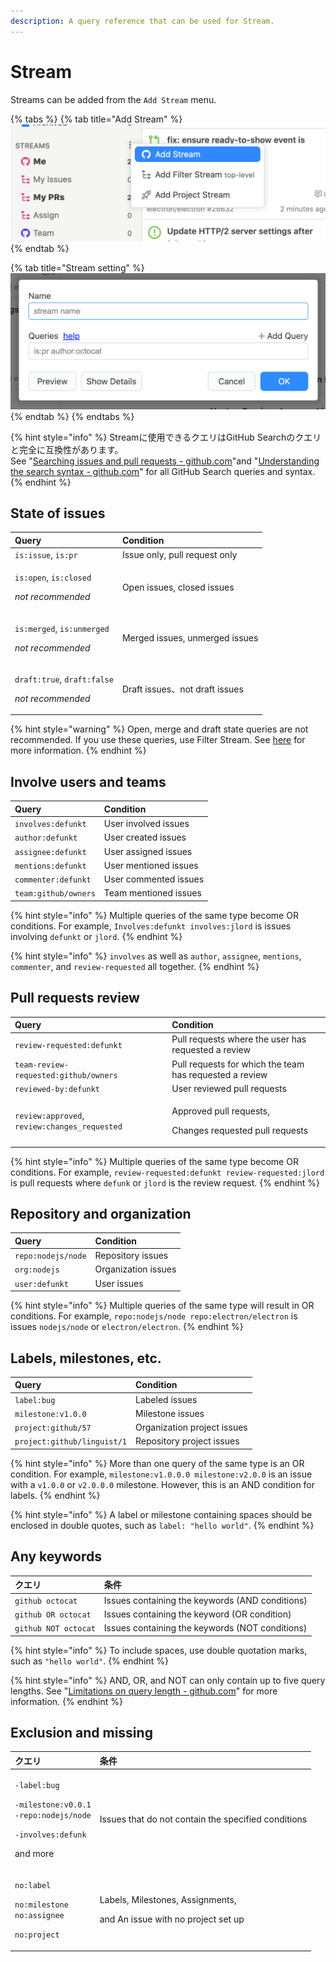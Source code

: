 ```yaml
---
description: A query reference that can be used for Stream.
---
```


# Stream

Streams can be added from the `Add Stream` menu.

{% tabs %}
{% tab title="Add Stream" %}
![](../.gitbook/assets/09_add_stream1.png)
{% endtab %}

{% tab title="Stream setting" %}
![](../.gitbook/assets/09_add_stream2.png)
{% endtab %}
{% endtabs %}

{% hint style="info" %}
Streamに使用できるクエリはGitHub Searchのクエリと完全に互換性があります。  
See "[Searching issues and pull requests - github.com](https://docs.github.com/en/free-pro-team@latest/github/searching-for-information-on-github/searching-issues-and-pull-requests)"and "[Understanding the search syntax - github.com](https://docs.github.com/en/free-pro-team@latest/github/searching-for-information-on-github/understanding-the-search-syntax)" for all GitHub Search queries and syntax.
{% endhint %}

## State of issues

<table>
  <thead>
    <tr>
      <th style="text-align:left">Query</th>
      <th style="text-align:left">Condition</th>
    </tr>
  </thead>
  <tbody>
    <tr>
      <td style="text-align:left"><code>is:issue</code>, <code>is:pr</code>
      </td>
      <td style="text-align:left">Issue only, pull request only</td>
    </tr>
    <tr>
      <td style="text-align:left">
        <p><code>is:open</code>, <code>is:closed</code>
        </p>
        <p><em>not recommended</em>
        </p>
      </td>
      <td style="text-align:left">Open issues, closed issues</td>
    </tr>
    <tr>
      <td style="text-align:left">
        <p><code>is:merged</code>, <code>is:unmerged</code>
        </p>
        <p><em>not recommended</em>
        </p>
      </td>
      <td style="text-align:left">Merged issues, unmerged issues</td>
    </tr>
    <tr>
      <td style="text-align:left">
        <p><code>draft:true</code>, <code>draft:false</code>
        </p>
        <p><em>not recommended</em>
        </p>
      </td>
      <td style="text-align:left">Draft issues&#x3001;not draft issues</td>
    </tr>
  </tbody>
</table>

{% hint style="warning" %}
Open, merge and draft state queries are not recommended. If you use these queries, use Filter Stream. See [here](../usecase/stream-query.md#open-issue) for more information.
{% endhint %}

## Involve users and teams

| Query | Condition |
| :--- | :--- |
| `involves:defunkt` | User involved issues |
| `author:defunkt` | User created issues |
| `assignee:defunkt` | User assigned issues |
| `mentions:defunkt` | User mentioned issues |
| `commenter:defunkt` | User commented issues |
| `team:github/owners` | Team mentioned issues |

{% hint style="info" %}
Multiple queries of the same type become OR conditions. For example, `Involves:defunkt involves:jlord` is issues involving `defunkt` or `jlord`.
{% endhint %}

{% hint style="info" %}
`involves` as well as `author`, `assignee`, `mentions`, `commenter`, and `review-requested` all together.
{% endhint %}

## Pull requests review

<table>
  <thead>
    <tr>
      <th style="text-align:left">Query</th>
      <th style="text-align:left">Condition</th>
    </tr>
  </thead>
  <tbody>
    <tr>
      <td style="text-align:left"><code>review-requested:defunkt</code>
      </td>
      <td style="text-align:left">Pull requests where the user has requested a review</td>
    </tr>
    <tr>
      <td style="text-align:left"><code>team-review-requested:github/owners</code>
      </td>
      <td style="text-align:left">Pull requests for which the team has requested a review</td>
    </tr>
    <tr>
      <td style="text-align:left"><code>reviewed-by:defunkt</code>
      </td>
      <td style="text-align:left">User reviewed pull requests</td>
    </tr>
    <tr>
      <td style="text-align:left"><code>review:approved</code>, <code>review:changes_requested</code>
      </td>
      <td style="text-align:left">
        <p>Approved pull requests,</p>
        <p>Changes requested pull requests</p>
      </td>
    </tr>
  </tbody>
</table>

{% hint style="info" %}
Multiple queries of the same type become OR conditions. For example, `review-requested:defunkt review-requested:jlord` is pull requests where `defunk` or `jlord` is the review request.
{% endhint %}

## Repository and organization

| Query | Condition |
| :--- | :--- |
| `repo:nodejs/node` | Repository issues |
| `org:nodejs` | Organization issues |
| `user:defunkt` | User issues |

{% hint style="info" %}
Multiple queries of the same type will result in OR conditions. For example, `repo:nodejs/node repo:electron/electron` is issues `nodejs/node` or `electron/electron`.
{% endhint %}

## Labels, milestones, etc.

| Query | Condition |
| :--- | :--- |
| `label:bug` | Labeled issues |
| `milestone:v1.0.0` | Milestone issues |
| `project:github/57` | Organization project issues |
| `project:github/linguist/1` | Repository project issues |

{% hint style="info" %}
More than one query of the same type is an OR condition. For example, `milestone:v1.0.0.0 milestone:v2.0.0` is an issue with a `v1.0.0` or `v2.0.0.0` milestone. However, this is an AND condition for labels.
{% endhint %}

{% hint style="info" %}
A label or milestone containing spaces should be enclosed in double quotes, such as `label: "hello world"`.
{% endhint %}

## Any keywords

| クエリ | 条件 |
| :--- | :--- |
| `github octocat` | Issues containing the keywords \(AND conditions\) |
| `github OR octocat` | Issues containing the keyword \(OR condition\) |
| `github NOT octocat` | Issues containing the keywords \(NOT conditions\) |

{% hint style="info" %}
To include spaces, use double quotation marks, such as `"hello world"`.
{% endhint %}

{% hint style="info" %}
AND, OR, and NOT can only contain up to five query lengths. See "[Limitations on query length - github.com](https://docs.github.com/en/free-pro-team@latest/github/searching-for-information-on-github/troubleshooting-search-queries#limitations-on-query-length)" for more information.
{% endhint %}

## Exclusion and missing <a id="exclude-query"></a>

<table>
  <thead>
    <tr>
      <th style="text-align:left">&#x30AF;&#x30A8;&#x30EA;</th>
      <th style="text-align:left">&#x6761;&#x4EF6;</th>
    </tr>
  </thead>
  <tbody>
    <tr>
      <td style="text-align:left">
        <p><code>-label:bug</code>
        </p>
        <p><code>-milestone:v0.0.1</code> 
          <br /><code>-repo:nodejs/node</code>
        </p>
        <p><code>-involves:defunk</code>
        </p>
        <p>and more</p>
      </td>
      <td style="text-align:left">Issues that do not contain the specified conditions</td>
    </tr>
    <tr>
      <td style="text-align:left">
        <p><code>no:label</code>
        </p>
        <p><code>no:milestone</code> 
          <br /><code>no:assignee</code>
        </p>
        <p><code>no:project</code>
        </p>
      </td>
      <td style="text-align:left">
        <p>Labels, Milestones, Assignments,</p>
        <p>and An issue with no project set up</p>
      </td>
    </tr>
  </tbody>
</table>

